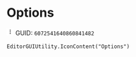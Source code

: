 # Options
![](/img/Options.png)
GUID: `6072541640860841482`
```
EditorGUIUtility.IconContent("Options")
```
